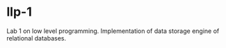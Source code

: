 # llp-1

Lab 1 on low level programming. Implementation of data storage engine of relational databases.